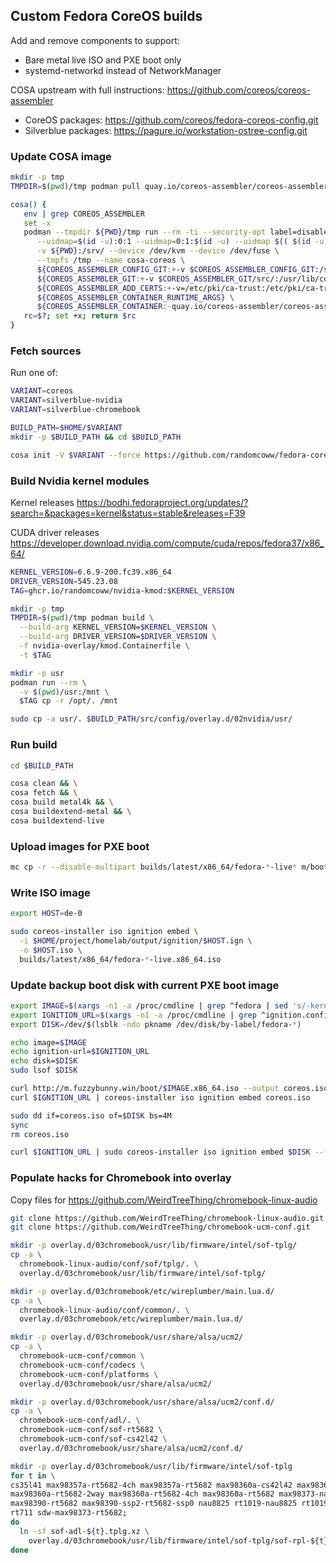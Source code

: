 ## Custom Fedora CoreOS builds

Add and remove components to support:

* Bare metal live ISO and PXE boot only
* systemd-networkd instead of NetworkManager

COSA upstream with full instructions: https://github.com/coreos/coreos-assembler

* CoreOS packages: https://github.com/coreos/fedora-coreos-config.git
* Silverblue packages: https://pagure.io/workstation-ostree-config.git

### Update COSA image

```bash
mkdir -p tmp
TMPDIR=$(pwd)/tmp podman pull quay.io/coreos-assembler/coreos-assembler:latest
```

```bash
cosa() {
   env | grep COREOS_ASSEMBLER
   set -x
   podman --tmpdir ${PWD}/tmp run --rm -ti --security-opt label=disable --privileged -w /srv \
      --uidmap=$(id -u):0:1 --uidmap=0:1:$(id -u) --uidmap $(( $(id -u) + 1 )):$(( $(id -u) + 1 )):55536 \
      -v ${PWD}:/srv/ --device /dev/kvm --device /dev/fuse \
      --tmpfs /tmp --name cosa-coreos \
      ${COREOS_ASSEMBLER_CONFIG_GIT:+-v $COREOS_ASSEMBLER_CONFIG_GIT:/srv/src/config/:ro} \
      ${COREOS_ASSEMBLER_GIT:+-v $COREOS_ASSEMBLER_GIT/src/:/usr/lib/coreos-assembler/:ro} \
      ${COREOS_ASSEMBLER_ADD_CERTS:+-v=/etc/pki/ca-trust:/etc/pki/ca-trust:ro} \
      ${COREOS_ASSEMBLER_CONTAINER_RUNTIME_ARGS} \
      ${COREOS_ASSEMBLER_CONTAINER:-quay.io/coreos-assembler/coreos-assembler:latest} "$@"
   rc=$?; set +x; return $rc
}
```

### Fetch sources

Run one of:

```bash
VARIANT=coreos
VARIANT=silverblue-nvidia
VARIANT=silverblue-chromebook
```

```bash
BUILD_PATH=$HOME/$VARIANT
mkdir -p $BUILD_PATH && cd $BUILD_PATH

cosa init -V $VARIANT --force https://github.com/randomcoww/fedora-coreos-config-custom.git
```

### Build Nvidia kernel modules

Kernel releases https://bodhi.fedoraproject.org/updates/?search=&packages=kernel&status=stable&releases=F39

CUDA driver releases https://developer.download.nvidia.com/compute/cuda/repos/fedora37/x86_64/

```bash
KERNEL_VERSION=6.6.9-200.fc39.x86_64
DRIVER_VERSION=545.23.08
TAG=ghcr.io/randomcoww/nvidia-kmod:$KERNEL_VERSION

mkdir -p tmp
TMPDIR=$(pwd)/tmp podman build \
  --build-arg KERNEL_VERSION=$KERNEL_VERSION \
  --build-arg DRIVER_VERSION=$DRIVER_VERSION \
  -f nvidia-overlay/kmod.Containerfile \
  -t $TAG

mkdir -p usr
podman run --rm \
  -v $(pwd)/usr:/mnt \
  $TAG cp -r /opt/. /mnt

sudo cp -a usr/. $BUILD_PATH/src/config/overlay.d/02nvidia/usr/
```

### Run build

```bash
cd $BUILD_PATH

cosa clean && \
cosa fetch && \
cosa build metal4k && \
cosa buildextend-metal && \
cosa buildextend-live
```

### Upload images for PXE boot

```bash
mc cp -r --disable-multipart builds/latest/x86_64/fedora-*-live* m/boot/
```

### Write ISO image

```bash
export HOST=de-0

sudo coreos-installer iso ignition embed \
  -i $HOME/project/homelab/output/ignition/$HOST.ign \
  -o $HOST.iso \
  builds/latest/x86_64/fedora-*-live.x86_64.iso
```

### Update backup boot disk with current PXE boot image

```bash
export IMAGE=$(xargs -n1 -a /proc/cmdline | grep ^fedora | sed 's/-kernel-x86_64$//')
export IGNITION_URL=$(xargs -n1 -a /proc/cmdline | grep ^ignition.config.url= | sed 's/ignition.config.url=//')
export DISK=/dev/$(lsblk -ndo pkname /dev/disk/by-label/fedora-*)

echo image=$IMAGE
echo ignition-url=$IGNITION_URL
echo disk=$DISK
sudo lsof $DISK
```

```bash
curl http://m.fuzzybunny.win/boot/$IMAGE.x86_64.iso --output coreos.iso
curl $IGNITION_URL | coreos-installer iso ignition embed coreos.iso

sudo dd if=coreos.iso of=$DISK bs=4M
sync
rm coreos.iso
```

```bash
curl $IGNITION_URL | sudo coreos-installer iso ignition embed $DISK --force
```

### Populate hacks for Chromebook into overlay

Copy files for https://github.com/WeirdTreeThing/chromebook-linux-audio

```bash
git clone https://github.com/WeirdTreeThing/chromebook-linux-audio.git
git clone https://github.com/WeirdTreeThing/chromebook-ucm-conf.git

mkdir -p overlay.d/03chromebook/usr/lib/firmware/intel/sof-tplg/
cp -a \
  chromebook-linux-audio/conf/sof/tplg/. \
  overlay.d/03chromebook/usr/lib/firmware/intel/sof-tplg/

mkdir -p overlay.d/03chromebook/etc/wireplumber/main.lua.d/
cp -a \
  chromebook-linux-audio/conf/common/. \
  overlay.d/03chromebook/etc/wireplumber/main.lua.d/

mkdir -p overlay.d/03chromebook/usr/share/alsa/ucm2/
cp -a \
  chromebook-ucm-conf/common \
  chromebook-ucm-conf/codecs \
  chromebook-ucm-conf/platforms \
  overlay.d/03chromebook/usr/share/alsa/ucm2/

mkdir -p overlay.d/03chromebook/usr/share/alsa/ucm2/conf.d/
cp -a \
  chromebook-ucm-conf/adl/. \
  chromebook-ucm-conf/sof-rt5682 \
  chromebook-ucm-conf/sof-cs42l42 \
  overlay.d/03chromebook/usr/share/alsa/ucm2/conf.d/

mkdir -p overlay.d/03chromebook/usr/lib/firmware/intel/sof-tplg
for t in \
cs35l41 max98357a-rt5682-4ch max98357a-rt5682 max98360a-cs42l42 max98360a-nau8825 \
max98360a-rt5682-2way max98360a-rt5682-4ch max98360a-rt5682 max98373-nau8825 \
max98390-rt5682 max98390-ssp2-rt5682-ssp0 nau8825 rt1019-nau8825 rt1019-rt5682 rt5682 \
rt711 sdw-max98373-rt5682;
do
  ln -sf sof-adl-${t}.tplg.xz \
    overlay.d/03chromebook/usr/lib/firmware/intel/sof-tplg/sof-rpl-${t}.tplg.xz;
done
```